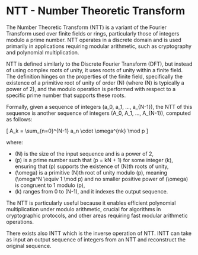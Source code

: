 # NTT - Number Theoretic Transform

The Number Theoretic Transform (NTT) is a variant of the Fourier Transform used over finite fields or rings, particularly those of integers modulo a prime number. NTT operates in a discrete domain and is used primarily in applications requiring modular arithmetic, such as cryptography and polynomial multiplication.

NTT is defined similarly to the Discrete Fourier Transform (DFT), but instead of using complex roots of unity, it uses roots of unity within a finite field. The definition hinges on the properties of the finite field, specifically the existence of a primitive root of unity of order \(N\) (where \(N\) is typically a power of 2), and the modulo operation is performed with respect to a specific prime number that supports these roots.

Formally, given a sequence of integers \(a_0, a_1, ..., a_{N-1}\), the NTT of this sequence is another sequence of integers \(A_0, A_1, ..., A_{N-1}\), computed as follows:

\[ A_k = \sum_{n=0}^{N-1} a_n \cdot \omega^{nk} \mod p \]

where:
- \(N\) is the size of the input sequence and is a power of 2,
- \(p\) is a prime number such that \(p = kN + 1\) for some integer \(k\), ensuring that \(p\) supports the existence of \(N\)th roots of unity,
- \(\omega\) is a primitive \(N\)th root of unity modulo \(p\), meaning \(\omega^N \equiv 1 \mod p\) and no smaller positive power of \(\omega\) is congruent to 1 modulo \(p\),
- \(k\) ranges from 0 to \(N-1\), and it indexes the output sequence.

The NTT is particularly useful because it enables efficient polynomial multiplication under modulo arithmetic, crucial for algorithms in cryptographic protocols, and other areas requiring fast modular arithmetic operations. 

There exists also INTT which is the inverse operation of NTT. INTT can take as input an output sequence of integers from an NTT and reconstruct the original sequence.
